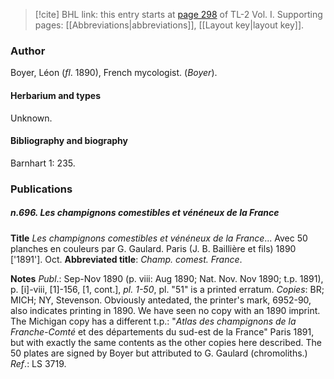 > [!cite] BHL link: this entry starts at [page 298](https://www.biodiversitylibrary.org/item/103414#page/346/mode/1up) of TL-2 Vol. I.
> Supporting pages: [[Abbreviations|abbreviations]], [[Layout key|layout key]].

### Author

Boyer, Léon (*fl*. 1890), French mycologist. (*Boyer*).

#### Herbarium and types

Unknown.

#### Bibliography and biography

Barnhart 1: 235.

### Publications

##### n.696. Les champignons comestibles et vénéneux de la France

**Title**
*Les champignons comestibles et vénéneux de la France*... Avec 50 planches en couleurs par G. Gaulard. Paris (J. B. Baillière et fils) 1890 \['1891'\]. Oct.
**Abbreviated title**: *Champ. comest. France*.

**Notes**
*Publ*.: Sep-Nov 1890 (p. viii: Aug 1890; Nat. Nov. Nov 1890; t.p. 1891), p. \[i\]-viii, \[1\]-156, \[1, cont.\], *pl. 1-50*, pl. "51" is a printed erratum. *Copies*: BR; MICH; NY, Stevenson.
Obviously antedated, the printer's mark, 6952-90, also indicates printing in 1890. We have seen no copy with an 1890 imprint.
The Michigan copy has a different t.p.: "*Atlas des champignons de la Franche-Comté* et des départements du sud-est de la France" Paris 1891, but with exactly the same contents as the other copies here described.
The 50 plates are signed by Boyer but attributed to G. Gaulard (chromoliths.)
*Ref*.: LS 3719.

